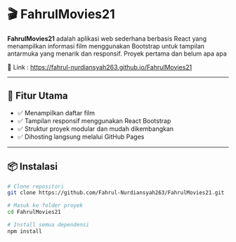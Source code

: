 # 🎬 FahrulMovies21

**FahrulMovies21** adalah aplikasi web sederhana berbasis React yang menampilkan informasi film menggunakan Bootstrap untuk tampilan antarmuka yang menarik dan responsif. Proyek pertama dan belum apa apa

🚀 Link : https://fahrul-nurdiansyah263.github.io/FahrulMovies21

---

## 🧩 Fitur Utama

- ✅ Menampilkan daftar film
- ✅ Tampilan responsif menggunakan React Bootstrap
- ✅ Struktur proyek modular dan mudah dikembangkan
- ✅ Dihosting langsung melalui GitHub Pages

---



## 📦 Instalasi

```bash
# Clone repositori
git clone https://github.com/Fahrul-Nurdiansyah263/FahrulMovies21.git

# Masuk ke folder proyek
cd FahrulMovies21

# Install semua dependensi
npm install
